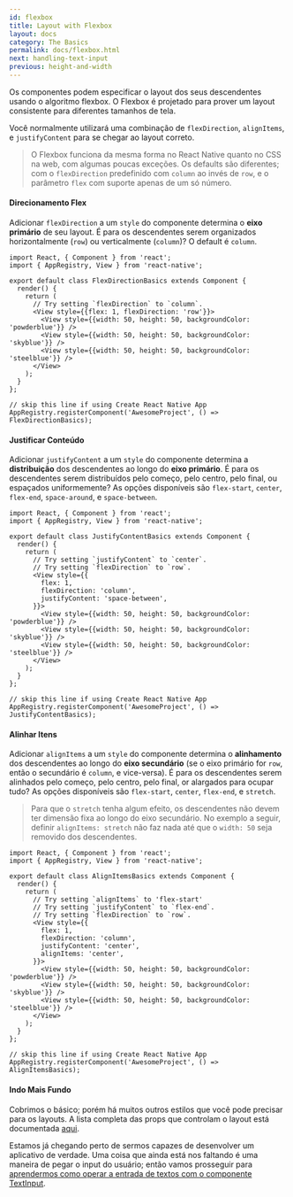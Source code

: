 ```yaml
---
id: flexbox
title: Layout with Flexbox
layout: docs
category: The Basics
permalink: docs/flexbox.html
next: handling-text-input
previous: height-and-width
---
```


Os componentes podem especificar o layout dos seus descendentes usando o algoritmo flexbox. O Flexbox é projetado para prover um layout consistente para diferentes tamanhos de tela.

Você normalmente utilizará uma combinação de `flexDirection`, `alignItems`, e `justifyContent` para se chegar ao layout correto.

> O Flexbox funciona da mesma forma no React Native quanto no CSS na web, com algumas poucas exceções. Os defaults são diferentes; com o `flexDirection` predefinido com `column` ao invés de `row`, e o parâmetro `flex` com suporte apenas de um só número.

#### Direcionamento Flex

Adicionar `flexDirection` a um `style` do componente determina o **eixo primário** de seu layout. É para os descendentes serem organizados horizontalmente (`row`) ou verticalmente (`column`)? O default é `column`.

```ReactNativeWebPlayer
import React, { Component } from 'react';
import { AppRegistry, View } from 'react-native';

export default class FlexDirectionBasics extends Component {
  render() {
    return (
      // Try setting `flexDirection` to `column`.
      <View style={{flex: 1, flexDirection: 'row'}}>
        <View style={{width: 50, height: 50, backgroundColor: 'powderblue'}} />
        <View style={{width: 50, height: 50, backgroundColor: 'skyblue'}} />
        <View style={{width: 50, height: 50, backgroundColor: 'steelblue'}} />
      </View>
    );
  }
};

// skip this line if using Create React Native App
AppRegistry.registerComponent('AwesomeProject', () => FlexDirectionBasics);
```

#### Justificar Conteúdo

Adicionar `justifyContent` a um `style` do componente determina a **distribuição** dos descendentes ao longo do **eixo primário**. É para os descendentes serem distribuídos pelo começo, pelo centro, pelo final, ou espaçados uniformemente? As opções disponíveis são `flex-start`, `center`, `flex-end`, `space-around`, e `space-between`.

```ReactNativeWebPlayer
import React, { Component } from 'react';
import { AppRegistry, View } from 'react-native';

export default class JustifyContentBasics extends Component {
  render() {
    return (
      // Try setting `justifyContent` to `center`.
      // Try setting `flexDirection` to `row`.
      <View style={{
        flex: 1,
        flexDirection: 'column',
        justifyContent: 'space-between',
      }}>
        <View style={{width: 50, height: 50, backgroundColor: 'powderblue'}} />
        <View style={{width: 50, height: 50, backgroundColor: 'skyblue'}} />
        <View style={{width: 50, height: 50, backgroundColor: 'steelblue'}} />
      </View>
    );
  }
};

// skip this line if using Create React Native App
AppRegistry.registerComponent('AwesomeProject', () => JustifyContentBasics);
```

#### Alinhar Itens

Adicionar `alignItems` a um `style` do componente determina o **alinhamento** dos descendentes ao longo do **eixo secundário** (se o eixo primário for `row`, então o secundário é `column`, e vice-versa). É para os descendentes serem alinhados pelo começo, pelo centro, pelo final, or alargados para ocupar tudo? As opções disponíveis são `flex-start`, `center`, `flex-end`, e `stretch`.

> Para que o `stretch` tenha algum efeito, os descendentes não devem ter dimensão fixa ao longo do eixo secundário. No exemplo a seguir, definir `alignItems: stretch` não faz nada até que o `width: 50` seja removido dos descendentes.

```ReactNativeWebPlayer
import React, { Component } from 'react';
import { AppRegistry, View } from 'react-native';

export default class AlignItemsBasics extends Component {
  render() {
    return (
      // Try setting `alignItems` to 'flex-start'
      // Try setting `justifyContent` to `flex-end`.
      // Try setting `flexDirection` to `row`.
      <View style={{
        flex: 1,
        flexDirection: 'column',
        justifyContent: 'center',
        alignItems: 'center',
      }}>
        <View style={{width: 50, height: 50, backgroundColor: 'powderblue'}} />
        <View style={{width: 50, height: 50, backgroundColor: 'skyblue'}} />
        <View style={{width: 50, height: 50, backgroundColor: 'steelblue'}} />
      </View>
    );
  }
};

// skip this line if using Create React Native App
AppRegistry.registerComponent('AwesomeProject', () => AlignItemsBasics);
```

#### Indo Mais Fundo

Cobrimos o básico; porém há muitos outros estilos que você pode precisar para os layouts. A lista completa das props que controlam o layout está documentada [aqui](./docs/layout-props.html).

Estamos já chegando perto de sermos capazes de desenvolver um aplicativo de verdade. Uma coisa que ainda está nos faltando é uma maneira de pegar o input do usuário; então vamos prosseguir para [aprendermos como operar a entrada de textos com o componente TextInput](docs/handling-text-input.html).

